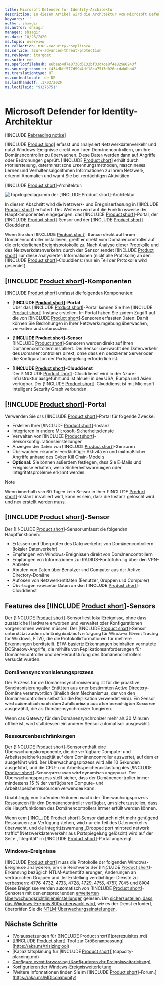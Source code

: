 ```yaml
---
title: Microsoft Defender for Identity-Architektur
description: In diesem Artikel wird die Architektur von Microsoft Defender for Identity beschrieben.
keywords: ''
author: shsagir
ms.author: shsagir
manager: shsagir
ms.date: 10/26/2020
ms.topic: overview
ms.collection: M365-security-compliance
ms.service: azure-advanced-threat-protection
ms.reviewer: itargoet
ms.suite: ems
ms.openlocfilehash: e6baa54d7e8738d6132bf33d9ce8f4e829e6243f
ms.sourcegitcommit: f434dbff577d9944df18ca7533d026acdab0bb42
ms.translationtype: HT
ms.contentlocale: de-DE
ms.lasthandoff: 11/03/2020
ms.locfileid: "93276751"
---
```

# <a name="microsoft-defender-for-identity-architecture"></a>Microsoft Defender for Identity-Architektur

[!INCLUDE [Rebranding notice](includes/rebranding.md)]

[!INCLUDE [Product long](includes/product-long.md)] erfasst und analysiert Netzwerkdatenverkehr und nutzt Windows-Ereignisse direkt von Ihren Domänencontrollern, um Ihre Domänencontroller zu überwachen. Diese Daten werden dann auf Angriffe oder Bedrohungen geprüft. [!INCLUDE [Product short](includes/product-short.md)] erhält durch Profilerstellung, deterministische Erkennungsmethoden, maschinelles Lernen und Verhaltensalgorithmen Informationen zu Ihrem Netzwerk, erkennt Anomalien und warnt Sie bei verdächtigen Aktivitäten.

[!INCLUDE [Product short](includes/product-short.md)]-Architektur:

![Topologiediagramm der [!INCLUDE [Product short](includes/product-short.md)]-Architektur](media/architecture-topology.png)

In diesem Abschnitt wird die Netzwerk- und Ereigniserfassung in [!INCLUDE [Product short](includes/product-short.md)] erläutert. Des Weiteren wird auf die Funktionsweise der Hauptkomponenten eingegangen: das [!INCLUDE [Product short](includes/product-short.md)]-Portal, der [!INCLUDE [Product short](includes/product-short.md)]-Sensor und der [!INCLUDE [Product short](includes/product-short.md)]-Clouddienst.

Wenn Sie den [!INCLUDE [Product short](includes/product-short.md)]-Sensor direkt auf Ihrem Domänencontroller installieren, greift er direkt vom Domänencontroller auf die erforderlichen Ereignisprotokolle zu. Nach Analyse dieser Protokolle und des Netzwerkdatenverkehrs durch den Sensor sendet [!INCLUDE [Product short](includes/product-short.md)] nur diese analysierten Informationen (nicht alle Protokolle) an den [!INCLUDE [Product short](includes/product-short.md)]-Clouddienst (nur ein Teil der Protokolle wird gesendet).

## <a name="product-short-components"></a>[!INCLUDE [Product short](includes/product-short.md)]-Komponenten

[!INCLUDE [Product short](includes/product-short.md)] umfasst die folgenden Komponenten:

- **[!INCLUDE [Product short](includes/product-short.md)]-Portal**  
Über das [!INCLUDE [Product short](includes/product-short.md)]-Portal können Sie Ihre [!INCLUDE [Product short](includes/product-short.md)]-Instanz erstellen. Im Portal haben Sie zudem Zugriff auf die von [!INCLUDE [Product short](includes/product-short.md)]-Sensoren erfassten Daten. Damit können Sie Bedrohungen in Ihrer Netzwerkumgebung überwachen, verwalten und untersuchen.

- **[!INCLUDE [Product short](includes/product-short.md)]-Sensor**  
[!INCLUDE [Product short](includes/product-short.md)]-Sensoren werden direkt auf Ihren Domänencontrollern installiert. Der Sensor überwacht den Datenverkehr des Domänencontrollers direkt, ohne dass ein dedizierter Server oder die Konfiguration der Portspiegelung erforderlich ist.
- **[!INCLUDE [Product short](includes/product-short.md)]-Clouddienst**  
Der [!INCLUDE [Product short](includes/product-short.md)]-Clouddienst wird in der Azure-Infrastruktur ausgeführt und ist aktuell in den USA, Europa und Asien verfügbar. Der [!INCLUDE [Product short](includes/product-short.md)]-Clouddienst ist mit Microsoft Intelligent Security Graph verbunden.

## <a name="product-short-portal"></a>[!INCLUDE [Product short](includes/product-short.md)]-Portal

Verwenden Sie das [!INCLUDE [Product short](includes/product-short.md)]-Portal für folgende Zwecke:

- Erstellen Ihrer [!INCLUDE [Product short](includes/product-short.md)]-Instanz
- Integrieren in andere Microsoft-Sicherheitsdienste
- Verwalten von [!INCLUDE [Product short](includes/product-short.md)]-Sensorkonfigurationseinstellungen
- Anzeigen der Daten von [!INCLUDE [Product short](includes/product-short.md)]-Sensoren
- Überwachen erkannter verdächtiger Aktivitäten und mutmaßlicher Angriffe anhand des Cyber Kill Chain-Modells
- **Optional:** Sie können außerdem festlegen, dass Sie E-Mails und Ereignisse erhalten, wenn Sicherheitswarnungen oder Integritätsprobleme erkannt werden.

> [!NOTE]
> Wenn innerhalb von 60 Tagen kein Sensor in Ihrer [!INCLUDE [Product short](includes/product-short.md)]-Instanz installiert wird, kann es sein, dass die Instanz gelöscht wird und neu erstellt werden muss.

## <a name="product-short-sensor"></a>[!INCLUDE [Product short](includes/product-short.md)]-Sensor

Der [!INCLUDE [Product short](includes/product-short.md)]-Sensor umfasst die folgenden Hauptfunktionen:

- Erfassen und Überprüfen des Datenverkehrs von Domänencontrollern (lokaler Datenverkehr)
- Empfangen von Windows-Ereignissen direkt von Domänencontrollern
- Empfangen von Informationen zur RADIUS-Kontoführung über den VPN-Anbieter
- Abrufen von Daten über Benutzer und Computer aus der Active Directory-Domäne
- Auflösen von Netzwerkentitäten (Benutzer, Gruppen und Computer)
- Übertragen relevanter Daten an den [!INCLUDE [Product short](includes/product-short.md)]-Clouddienst

## <a name="product-short-sensor-features"></a>Features des [!INCLUDE [Product short](includes/product-short.md)]-Sensors

Der [!INCLUDE [Product short](includes/product-short.md)]-Sensor liest lokal Ereignisse, ohne dass zusätzliche Hardware erworben und verwaltet oder Konfigurationen vorgenommen werden müssen. Der [!INCLUDE [Product short](includes/product-short.md)]-Sensor unterstützt zudem die Ereignisablaufverfolgung für Windows (Event Tracing for Windows, ETW), die die Protokollinformationen für mehrere Erkennungen bereitstellt. ETW-basierte Erkennungen beinhalten vermutete DCShadow-Angriffe, die mithilfe von Replikationsanforderungen für Domänencontroller und der Heraufstufung des Domänencontrollers versucht wurden.

### <a name="domain-synchronizer-process"></a>Domänensynchronisierungsprozess

Der Prozess für die Domänensynchronisierung ist für die proaktive Synchronisierung aller Entitäten aus einer bestimmten Active Directory-Domäne verantwortlich (ähnlich dem Mechanismus, der von den Domänencontrollern selbst für die Replikation verwendet wird). Ein Sensor wird automatisch nach dem Zufallsprinzip aus allen berechtigten Sensoren ausgewählt, die als Domänensynchronizer fungieren.

Wenn das Gateway für den Domänensynchronizer mehr als 30 Minuten offline ist, wird stattdessen ein anderer Sensor automatisch ausgewählt.

### <a name="resource-limitations"></a>Ressourcenbeschränkungen

Der [!INCLUDE [Product short](includes/product-short.md)]-Sensor enthält eine Überwachungskomponente, die die verfügbare Compute- und Arbeitsspeicherkapazität auf dem Domänencontroller auswertet, auf dem er ausgeführt wird. Der Überwachungsprozess wird alle 10 Sekunden ausgeführt, und die CPU- und Arbeitsspeicherauslastung des [!INCLUDE [Product short](includes/product-short.md)]-Sensorprozesses wird dynamisch angepasst. Der Überwachungsprozess stellt sicher, dass der Domänencontroller immer mindestens 15 % der verfügbaren Compute- und Arbeitsspeicherressourcen verwenden kann.

Unabhängig von laufenden Aktionen macht der Überwachungsprozess Ressourcen für den Domänencontroller verfügbar, um sicherzustellen, dass die Hauptfunktionen des Domänencontrollers immer erfüllt werden können.

Wenn dem [!INCLUDE [Product short](includes/product-short.md)]-Sensor dadurch nicht mehr genügend Ressourcen zur Verfügung stehen, wird nur ein Teil des Datenverkehrs überwacht, und die Integritätswarnung „Dropped port mirrored network traffic“ (Netzwerkdatenverkehr aus Portspiegelung gelöscht) wird auf der Seite „Integrität“ im [!INCLUDE [Product short](includes/product-short.md)]-Portal angezeigt.

### <a name="windows-events"></a>Windows-Ereignisse

[!INCLUDE [Product short](includes/product-short.md)] muss die Protokolle der folgenden Windows-Ereignisse analysieren, um die Reichweite der [!INCLUDE [Product short](includes/product-short.md)]-Erkennung bezüglich NTLM-Authentifizierungen, Änderungen an vertraulichen Gruppen und der Erstellung verdächtiger Dienste zu verbessern: 4776, 4732, 4733, 4728, 4729, 4756, 4757, 7045 und 8004. Diese Ereignisse werden automatisch von [!INCLUDE [Product short](includes/product-short.md)]-Sensoren mit den entsprechenden [erweiterten Überwachungsrichtlinieneinstellungen](configure-windows-event-collection.md) gelesen. Um [sicherzustellen, dass das Windows-Ereignis 8004 überwacht wird](configure-windows-event-collection.md#ntlm-authentication-using-windows-event-8004), wie es der Dienst erfordert, überprüfen Sie die [NTLM-Überwachungseinstellungen](/archive/blogs/askds/ntlm-blocking-and-you-application-analysis-and-auditing-methodologies-in-windows-7).

## <a name="next-steps"></a>Nächste Schritte

- [Voraussetzungen für [!INCLUDE [Product short](includes/product-short.md)]](prerequisites.md)
- [[!INCLUDE [Product short](includes/product-short.md)]-Tool zur Größenanpassung](https://aka.ms/trisizingtool)
- [Kapazitätsplanung für [!INCLUDE [Product short](includes/product-short.md)]](capacity-planning.md)
- [Configure event forwarding (Konfigurieren der Ereignisweiterleitung)](configure-event-forwarding.md)
- [Konfigurieren der Windows-Ereignisweiterleitung](configure-event-forwarding.md)
- [Weitere Informationen finden Sie im [!INCLUDE [Product short](includes/product-short.md)]-Forum.](https://aka.ms/MDIcommunity)
